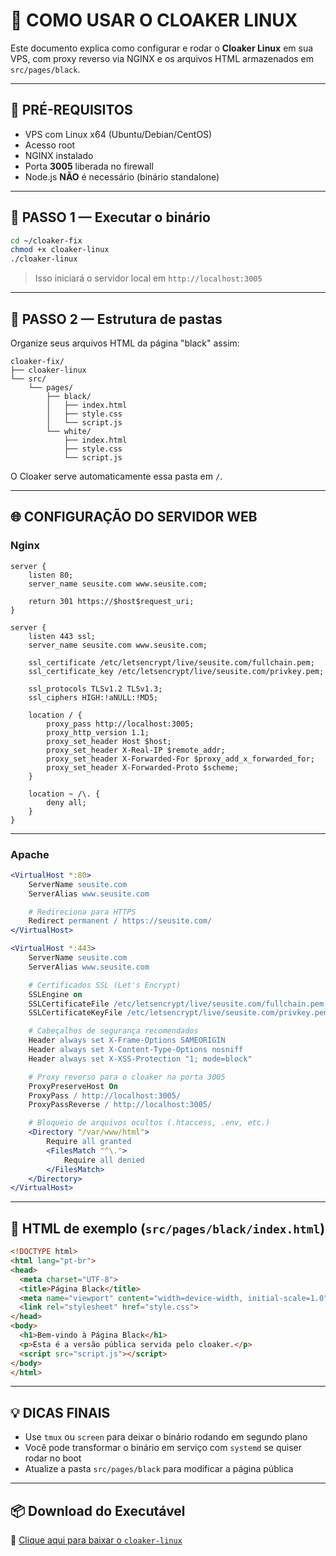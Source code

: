 # 📄 COMO USAR O CLOAKER LINUX

Este documento explica como configurar e rodar o **Cloaker Linux** em sua VPS, com proxy reverso via NGINX e os arquivos HTML armazenados em `src/pages/black`.

---

## 🔧 PRÉ-REQUISITOS

- VPS com Linux x64 (Ubuntu/Debian/CentOS)
- Acesso root
- NGINX instalado
- Porta **3005** liberada no firewall
- Node.js **NÃO** é necessário (binário standalone)

---

## 🚀 PASSO 1 — Executar o binário

```bash
cd ~/cloaker-fix
chmod +x cloaker-linux
./cloaker-linux
```

> Isso iniciará o servidor local em `http://localhost:3005`

---

## 📂 PASSO 2 — Estrutura de pastas

Organize seus arquivos HTML da página "black" assim:

```
cloaker-fix/
├── cloaker-linux
└── src/
    └── pages/
        ├── black/
        │   ├── index.html
        │   ├── style.css
        │   └── script.js
        └── white/
            ├── index.html
            ├── style.css
            └── script.js
```

O Cloaker serve automaticamente essa pasta em `/`.

---

## 🌐 CONFIGURAÇÃO DO SERVIDOR WEB

### Nginx

```nginx
server {
    listen 80;
    server_name seusite.com www.seusite.com;

    return 301 https://$host$request_uri;
}

server {
    listen 443 ssl;
    server_name seusite.com www.seusite.com;

    ssl_certificate /etc/letsencrypt/live/seusite.com/fullchain.pem;
    ssl_certificate_key /etc/letsencrypt/live/seusite.com/privkey.pem;

    ssl_protocols TLSv1.2 TLSv1.3;
    ssl_ciphers HIGH:!aNULL:!MD5;

    location / {
        proxy_pass http://localhost:3005;
        proxy_http_version 1.1;
        proxy_set_header Host $host;
        proxy_set_header X-Real-IP $remote_addr;
        proxy_set_header X-Forwarded-For $proxy_add_x_forwarded_for;
        proxy_set_header X-Forwarded-Proto $scheme;
    }

    location ~ /\. {
        deny all;
    }
}
```

---

### Apache

```apache
<VirtualHost *:80>
    ServerName seusite.com
    ServerAlias www.seusite.com

    # Redireciona para HTTPS
    Redirect permanent / https://seusite.com/
</VirtualHost>

<VirtualHost *:443>
    ServerName seusite.com
    ServerAlias www.seusite.com

    # Certificados SSL (Let's Encrypt)
    SSLEngine on
    SSLCertificateFile /etc/letsencrypt/live/seusite.com/fullchain.pem
    SSLCertificateKeyFile /etc/letsencrypt/live/seusite.com/privkey.pem

    # Cabeçalhos de segurança recomendados
    Header always set X-Frame-Options SAMEORIGIN
    Header always set X-Content-Type-Options nosniff
    Header always set X-XSS-Protection "1; mode=block"

    # Proxy reverso para o cloaker na porta 3005
    ProxyPreserveHost On
    ProxyPass / http://localhost:3005/
    ProxyPassReverse / http://localhost:3005/

    # Bloqueio de arquivos ocultos (.htaccess, .env, etc.)
    <Directory "/var/www/html">
        Require all granted
        <FilesMatch "^\.">
            Require all denied
        </FilesMatch>
    </Directory>
</VirtualHost>
```

---

## 🧪 HTML de exemplo (`src/pages/black/index.html`)

```html
<!DOCTYPE html>
<html lang="pt-br">
<head>
  <meta charset="UTF-8">
  <title>Página Black</title>
  <meta name="viewport" content="width=device-width, initial-scale=1.0">
  <link rel="stylesheet" href="style.css">
</head>
<body>
  <h1>Bem-vindo à Página Black</h1>
  <p>Esta é a versão pública servida pelo cloaker.</p>
  <script src="script.js"></script>
</body>
</html>
```

---

## 💡 DICAS FINAIS

- Use `tmux` ou `screen` para deixar o binário rodando em segundo plano
- Você pode transformar o binário em serviço com `systemd` se quiser rodar no boot
- Atualize a pasta `src/pages/black` para modificar a página pública

---

## 📦 Download do Executável

🔗 [Clique aqui para baixar o `cloaker-linux`](https://www.mediafire.com/file/qs2kp0h93m0tadg/cloaker-linux/file)
